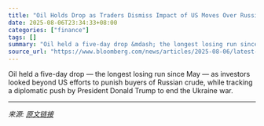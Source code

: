 ```yaml
---
title: "Oil Holds Drop as Traders Dismiss Impact of US Moves Over Russia"
date: 2025-08-06T23:34:33+08:00
categories: ["finance"]
tags: []
summary: "Oil held a five-day drop &mdash; the longest losing run since May &mdash; as investors looked beyond US efforts to punish buyers of Russian crude, while tracking a diplomatic push by President Donald "
source_url: "https://www.bloomberg.com/news/articles/2025-08-06/latest-oil-market-news-and-analysis-for-aug-7"
---
```


Oil held a five-day drop &mdash; the longest losing run since May &mdash; as investors looked beyond US efforts to punish buyers of Russian crude, while tracking a diplomatic push by President Donald Trump to end the Ukraine war.

---

*来源: [原文链接](https://www.bloomberg.com/news/articles/2025-08-06/latest-oil-market-news-and-analysis-for-aug-7)*
